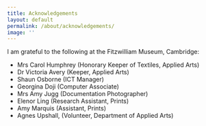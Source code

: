 ```yaml
---
title: Acknowledgements
layout: default
permalink: /about/acknowledgements/
image: ''
---
```


I am grateful to the following at the Fitzwilliam Museum, Cambridge:

* Mrs Carol Humphrey (Honorary Keeper of Textiles, Applied Arts)
* Dr Victoria Avery (Keeper, Applied Arts)
* Shaun Osborne (ICT Manager)
* Georgina Doji (Computer Associate)
* Mrs Amy Jugg (Documentation Photographer)
* Elenor Ling (Research Assistant, Prints)
* Amy Marquis (Assistant, Prints)
* Agnes Upshall, (Volunteer, Department of Applied Arts)
